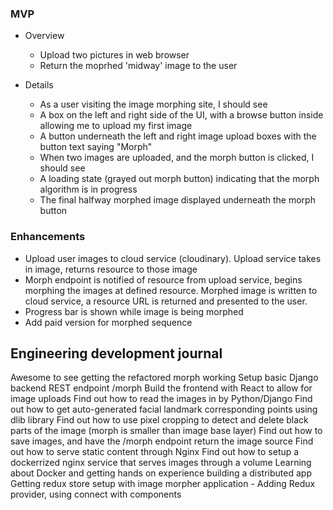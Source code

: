 ### MVP
* Overview
    - Upload two pictures in web browser
    - Return the moprhed 'midway' image to the user

* Details
    * As a user visiting the image morphing site, I should see
    - A box on the left and right side of the UI, with a browse button inside allowing me to upload my first image
    - A button underneath the left and right image upload boxes with the button text saying "Morph"
    * When two images are uploaded, and the morph button is clicked, I should see
    - A loading state (grayed out morph button) indicating that the morph algorithm is in progress
    - The final halfway morphed image displayed underneath the morph button


### Enhancements
* Upload user images to cloud service (cloudinary). Upload service takes in image, returns resource to those image
* Morph endpoint is notified of resource from upload service, begins morphing the images at defined resource.  Morphed image is written to cloud service, a resource URL is returned and presented to the user.
* Progress bar is shown while image is being morphed
* Add paid version for morphed sequence

## Engineering development journal
Awesome to see getting the refactored morph working
Setup basic Django backend REST endpoint /morph
Build the frontend with React to allow for image uploads
Find out how to read the images in by Python/Django
Find out how to get auto-generated facial landmark corresponding points using dlib library
Find out how to use pixel cropping to detect and delete black parts of the image (morph is smaller than image base layer)
Find out how to save images, and have the /morph endpoint return the image source
Find out how to serve static content through Nginx
Find out how to setup a dockerrized nginx service that serves images through a volume
Learning about Docker and getting hands on experience building a distributed app
Getting redux store setup with image morpher application
    - Adding Redux provider, using connect with components
